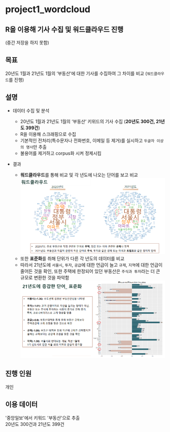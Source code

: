 # project1_wordcloud
## R을 이용해 기사 수집 및 워드클라우드 진행
(중간 저장을 하지 못함)

## 목표
20년도 1월과 21년도 1월의 ‘부동산’에 대한 기사를 수집하여 그 차이를 비교 (`워드클라우드`를 진행)

## 설명
- 데이터 수집 및 분석
    - 20년도 1월과 21년도 1월의 ‘부동산’ 키위드의 기사 수집 (**20년도 300건, 21년도 399건**)
    - R을 이용해 스크래핑으로 수집
    - 기본적인 전처리(특수문자나 전화번호, 이메일 등 제거)를 실시하고 `두글자 이상의 명사`만 추출
    - 불용어를 제거하고 corpus화 시켜 정제시킴

- 결과
    - **워드클라우드**를 통해 비교 및 각 년도에 나오는 단어를 보고 비교
        ![result1](./image/result1.PNG)  
    - 또한 **표준화**를 취해 단위가 다른 각 년도의 데이터를 비교
    - 따라서 21년도에 `서울시`, `투자`, `공급`에 대한 언급이 늘고 `규제`, `지역`에 대한 언급이 줄어든 것을 확인, 또한 주택에 한정되어 있던 부동산은 `주식과 투자`라는 더 큰 규모로 변환한 것을 파악함
        ![result2](./image/result2.PNG)  


## 진행 인원
개인

## 이용 데이터
'중앙일보'에서 키워드 '부동산'으로 추출   
20년도 300건과 21년도 399건